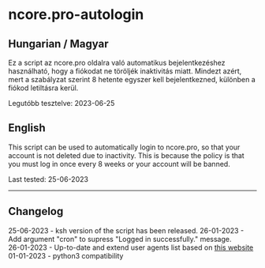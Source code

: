 # ncore.pro-autologin


## Hungarian / Magyar

Ez a script az ncore.pro oldalra való automatikus bejelentkezéshez használható, hogy a fiókodat ne töröljék inaktivitás miatt.
Mindezt azért, mert a szabályzat szerint 8 hetente egyszer kell bejelentkezned, különben a fiókod letiltásra kerül.

Legutóbb tesztelve: 2023-06-25


## English

This script can be used to automatically login to ncore.pro, so that your account is not deleted due to inactivity.
This is because the policy is that you must log in once every 8 weeks or your account will be banned.

Last tested: 25-06-2023

---

## Changelog

25-06-2023 - ksh version of the script has been released.
26-01-2023 - Add argument "cron" to supress "Logged in successfully." message.   
26-01-2023 - Up-to-date and extend user agents list based on [this website](https://www.whatismybrowser.com/guides/the-latest-user-agent/)   
01-01-2023 - python3 compatibility
